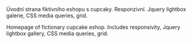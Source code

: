 Úvodní strana fiktivního eshopu s cupcaky. Responzivní. Jquery lightbox galerie, CSS media queries, grid. 

Homepage of fictionary cupcake eshop. Includes responsivity, Jquery lightbox gallery, CSS media queries, grid.
